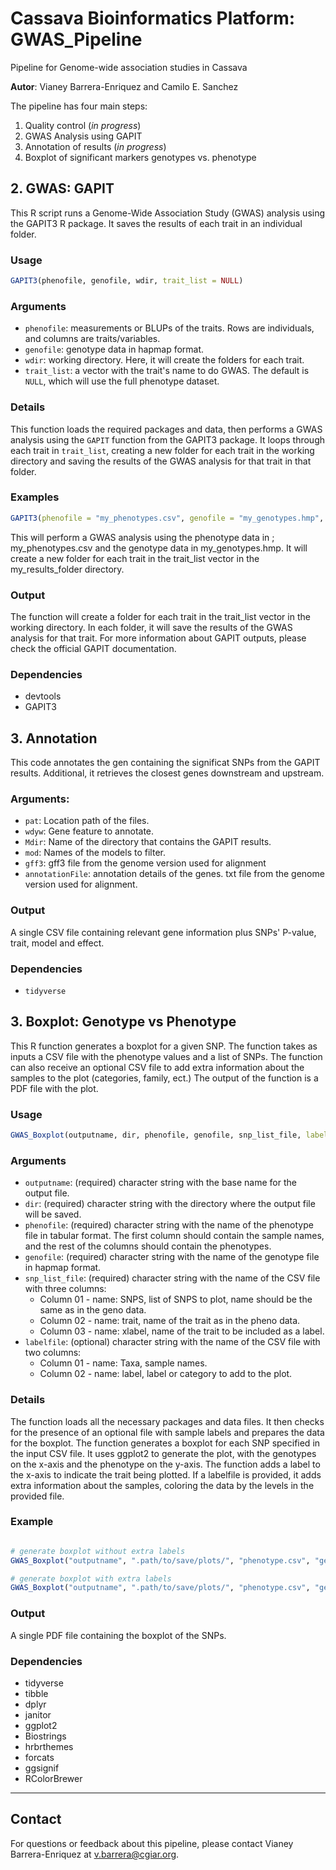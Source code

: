 # Cassava Bioinformatics Platform: GWAS_Pipeline
Pipeline for Genome-wide association studies in Cassava

**Autor**: Vianey Barrera-Enriquez and Camilo E. Sanchez

The pipeline has four main steps:

1. Quality control (*in progress*)
2. GWAS Analysis using GAPIT
3. Annotation of results (*in progress*)
4. Boxplot of significant markers genotypes vs. phenotype  

## 2. GWAS: GAPIT

This R script runs a Genome-Wide Association Study (GWAS) analysis using the GAPIT3 R package. It saves the results of each trait in an individual folder.

### Usage

```R
GAPIT3(phenofile, genofile, wdir, trait_list = NULL)
```

### Arguments

- `phenofile`: measurements or BLUPs of the traits. Rows are individuals, and columns are traits/variables.
- `genofile`: genotype data in hapmap format.
- `wdir`: working directory. Here, it will create the folders for each trait.
- `trait_list`: a vector with the trait's name to do GWAS. The default is `NULL`, which will use the full phenotype dataset.

### Details

This function loads the required packages and data, then performs a GWAS analysis using the `GAPIT` function from the GAPIT3 package. It loops through each trait in `trait_list`, creating a new folder for each trait in the working directory and saving the results of the GWAS analysis for that trait in that folder.

### Examples

```R
GAPIT3(phenofile = "my_phenotypes.csv", genofile = "my_genotypes.hmp", wdir = "my_results_folder", trait_list = c("Trait1", "Trait2", "Trait3"))
```

This will perform a GWAS analysis using the phenotype data in ; my_phenotypes.csv and the genotype data in my_genotypes.hmp. It will create a new folder for each trait in the trait_list vector in the my_results_folder directory.

### Output
The function will create a folder for each trait in the trait_list vector in the working directory. In each folder, it will save the results of the GWAS analysis for that trait. For more information about GAPIT outputs, please check the official GAPIT documentation. 

### Dependencies
- devtools
- GAPIT3

## 3. Annotation

This code annotates the gen containing the significat SNPs from the GAPIT results. Additional, it retrieves the closest genes downstream and upstream.

### Arguments:
- `pat`: Location path of the files.
- `wdyw`: Gene feature to annotate.
- `Mdir`: Name of the directory that contains the GAPIT results.
- `mod`: Names of the models to filter.
- `gff3`: gff3 file from the genome version used for alignment
- `annotationFile`: annotation details of the genes. txt file from the genome version used for alignment. 

### Output
A single CSV file containing relevant gene information plus SNPs' P-value, trait, model and effect. 

### Dependencies
- `tidyverse`

## 3. Boxplot: Genotype vs Phenotype

This R function generates a boxplot for a given SNP. The function takes as inputs a CSV file with the phenotype values and a list of SNPs. The function can also receive an optional CSV file to add extra information about the samples to the plot (categories, family, ect.) The output of the function is a PDF file with the plot.

### Usage

```R
GWAS_Boxplot(outputname, dir, phenofile, genofile, snp_list_file, labelfile = NULL)
```

### Arguments
- `outputname`: (required) character string with the base name for the output file.
- `dir`: (required) character string with the directory where the output file will be saved.
- `phenofile`: (required) character string with the name of the phenotype file in tabular format. The first column should contain the sample names, and the rest of the columns should contain the phenotypes.
- `genofile`: (required) character string with the name of the genotype file in hapmap format.
- `snp_list_file`: (required) character string with the name of the CSV file with three columns:
    - Column 01 - name: SNPS, list of SNPS to plot, name should be the same as in the geno data.
    - Column 02 - name: trait, name of the trait as in the pheno data.
    - Column 03 - name: xlabel, name of the trait to be included as a label.
- `labelfile`: (optional) character string with the name of the CSV file with two columns:
    - Column 01 - name: Taxa, sample names.
    - Column 02 - name: label, label or category to add to the plot.


### Details

The function loads all the necessary packages and data files. It then checks for the presence of an optional file with sample labels and prepares the data for the boxplot. The function generates a boxplot for each SNP specified in the input CSV file. It uses ggplot2 to generate the plot, with the genotypes on the x-axis and the phenotype on the y-axis. The function adds a label to the x-axis to indicate the trait being plotted. If a labelfile is provided, it adds extra information about the samples, coloring the data by the levels in the provided file.

### Example

```R

# generate boxplot without extra labels
GWAS_Boxplot("outputname", ".path/to/save/plots/", "phenotype.csv", "genotype.hmp", "snp_list.csv")

# generate boxplot with extra labels
GWAS_Boxplot("outputname", ".path/to/save/plots/", "phenotype.csv", "genotype.hmp", "snp_list.csv", "labelfile.csv")

```

### Output
A single PDF file containing the boxplot of the SNPs. 

### Dependencies
- tidyverse
- tibble
- dplyr
- janitor
- ggplot2
- Biostrings
- hrbrthemes
- forcats
- ggsignif
- RColorBrewer

---

## Contact
For questions or feedback about this pipeline, please contact Vianey Barrera-Enriquez at v.barrera@cgiar.org.
